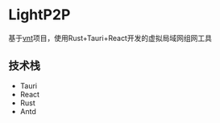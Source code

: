 # LightP2P

基于[vnt](https://github.com/vnt-dev/vnt)项目，使用Rust+Tauri+React开发的虚拟局域网组网工具

## 技术栈
- Tauri
- React
- Rust
- Antd


